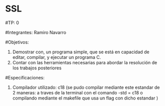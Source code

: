 # SSL
  #TP: 0

  #Integrantes: Ramiro Navarro

  #Objetivos: 
  1) Demostrar con, un programa simple, que se está en capacidad de editar, compilar, y ejecutar un programa C.
  2) Contar con las herramientas necesarias para abordar la resolución de los trabajos posteriores
  
  #Especificaciones:
  1) Compilador utilizado: c18 (se pudo compilar mediante este estandar de 2 maneras: a traves de la terminal con el comando 
      -std = c18 o compilando mediante el makefile que usa un flag con dicho estandar )
    



